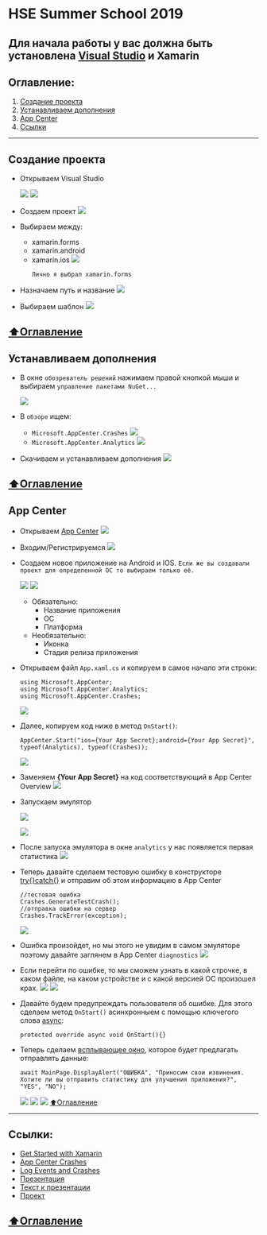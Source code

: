 # HSE Summer School 2019
**Для начала работы у вас должна быть установлена [Visual Studio](https://visualstudio.microsoft.com/ru/) и Xamarin**
---
## Оглавление:
1) [Создание проекта](#Создание-проекта)
2) [Устанавливаем дополнения](#Устанавливаем-дополнения)
3) [App Center](#App-Center)
4) [Ссылки](#Ссылки-которые-могут-пригодиться)
---
## Создание проекта
* Открываем Visual Studio

  ![](https://github.com/MatveyPlokhov/HSE-Summer-School-2019/blob/master/Files/01.png)
  ![](https://github.com/MatveyPlokhov/HSE-Summer-School-2019/blob/master/Files/02.png)
* Создаем проект
  ![](https://github.com/MatveyPlokhov/HSE-Summer-School-2019/blob/master/Files/03.png)
* Выбираем между:
  * xamarin.forms
  * xamarin.android
  * xamarin.ios
  ![](https://github.com/MatveyPlokhov/HSE-Summer-School-2019/blob/master/Files/04.png)
    ```
    Лично я выбрал xamarin.forms
    ```
* Назначаем путь и название
  ![](https://github.com/MatveyPlokhov/HSE-Summer-School-2019/blob/master/Files/05.png)
* Выбираем шаблон
  ![](https://github.com/MatveyPlokhov/HSE-Summer-School-2019/blob/master/Files/06.png)
  
[:arrow_up:Оглавление](#Оглавление)
---
## Устанавливаем дополнения
* В окне ```обозреватель решений``` нажимаем правой кнопкой мыши и выбираем ```управление пакетами NuGet...```

  ![](https://github.com/MatveyPlokhov/HSE-Summer-School-2019/blob/master/Files/07.png)
* В ```обзоре``` ищем:
  * ```Microsoft.AppCenter.Crashes```
  ![](https://github.com/MatveyPlokhov/HSE-Summer-School-2019/blob/master/Files/08.png)
  * ```Microsoft.AppCenter.Analytics```
  ![](https://github.com/MatveyPlokhov/HSE-Summer-School-2019/blob/master/Files/09.png)
 * Скачиваем и устанавливаем дополнения
  ![](https://github.com/MatveyPlokhov/HSE-Summer-School-2019/blob/master/Files/10.png)
  
[:arrow_up:Оглавление](#Оглавление)
---
## App Center
* Открываем [App Center](https://appcenter.ms/)
  ![](https://github.com/MatveyPlokhov/HSE-Summer-School-2019/blob/master/Files/11.png)
* Входим/Регистрируемся
  ![](https://github.com/MatveyPlokhov/HSE-Summer-School-2019/blob/master/Files/12.png)
* Создаем новое приложение на Android и IOS. ```Если же вы создавали проект для определенной ОС то выбираем только её.```

  ![](https://github.com/MatveyPlokhov/HSE-Summer-School-2019/blob/master/Files/14.png)
  ![](https://github.com/MatveyPlokhov/HSE-Summer-School-2019/blob/master/Files/15.png)
  * Обязательно:
    * Название приложения
    * ОС
    * Платформа
  * Необязательно:
    * Иконка
    * Стадия релиза приложения
* Открываем файл ```App.xaml.cs``` и копируем в самое начало эти строки:
  ```
  using Microsoft.AppCenter;
  using Microsoft.AppCenter.Analytics;
  using Microsoft.AppCenter.Crashes;
  ```
  ![](https://github.com/MatveyPlokhov/HSE-Summer-School-2019/blob/master/Files/16.png)
* Далее, копируем код ниже в метод ```OnStart()```:
  ```
  AppCenter.Start("ios={Your App Secret};android={Your App Secret}", typeof(Analytics), typeof(Crashes));
  ```  
  ![](https://github.com/MatveyPlokhov/HSE-Summer-School-2019/blob/master/Files/18.png)
* Заменяем **{Your App Secret}** на код соответствующий в App Center Overview
  ![](https://github.com/MatveyPlokhov/HSE-Summer-School-2019/blob/master/Files/17.png)
* Запускаем эмулятор

  ![](https://github.com/MatveyPlokhov/HSE-Summer-School-2019/blob/master/Files/19.png)

  ![](https://github.com/MatveyPlokhov/HSE-Summer-School-2019/blob/master/Files/20.png)
* После запуска эмулятора в окне ```analytics``` у нас появляется первая статистика
  ![](https://github.com/MatveyPlokhov/HSE-Summer-School-2019/blob/master/Files/21.png)
* Теперь давайте сделаем тестовую ошибку в конструкторе [try{}catch{}](https://metanit.com/sharp/tutorial/2.14.php) и отправим об этом информацию в App Center
  ```
  //тестовая ошибка
  Crashes.GenerateTestCrash();
  //отправка ошибки на сервер
  Crashes.TrackError(exception);
  ```
  ![](https://github.com/MatveyPlokhov/HSE-Summer-School-2019/blob/master/Files/22.png)
* Ошибка произойдет, но мы этого не увидим в самом эмуляторе поэтому давайте заглянем в App Center ```diagnostics```
  ![](https://github.com/MatveyPlokhov/HSE-Summer-School-2019/blob/master/Files/23.png)
* Если перейти по ошибке, то мы сможем узнать в какой строчке, в каком файле, на каком устройстве и с какой версией ОС произошел крах.
  ![](https://github.com/MatveyPlokhov/HSE-Summer-School-2019/blob/master/Files/24.png)
  ![](https://github.com/MatveyPlokhov/HSE-Summer-School-2019/blob/master/Files/25.png)
* Давайте будем предупреждать пользователя об ошибке. Для этого сделаем метод ```OnStart()``` асинхронныем с помощью ключегого слова [async](https://metanit.com/sharp/tutorial/13.3.php):
  ```
  protected override async void OnStart(){}
  ```
* Теперь сделаем [всплывающее окно](https://metanit.com/sharp/xamarin/3.8.php), которое будет предлагать отправлять данные:
  ```
  await MainPage.DisplayAlert("ОШИБКА", "Приносим свои извинения. Хотите ли вы отправить статистику для улучшения приложения?", "YES", "NO");
  ```
  ![](https://github.com/MatveyPlokhov/HSE-Summer-School-2019/blob/master/Files/26.png)
  ![](https://github.com/MatveyPlokhov/HSE-Summer-School-2019/blob/master/Files/27.png)
  ![](https://github.com/MatveyPlokhov/HSE-Summer-School-2019/blob/master/Files/28.png)
[:arrow_up:Оглавление](#Оглавление)
---
## Ссылки:
* [Get Started with Xamarin](https://docs.microsoft.com/en-us/appcenter/sdk/getting-started/xamarin)
* [App Center Crashes](https://docs.microsoft.com/en-us/appcenter/sdk/crashes/xamarin)
* [Log Events and Crashes](http://patrickgoode.com/log-events-and-crashes-in-xamarin-forms-with-app-center/)
* [Презентация](https://github.com/MatveyPlokhov/HSE-Summer-School-2019/blob/master/Files/DevOps.pptx)
* [Текст к презентации](https://github.com/MatveyPlokhov/HSE-Summer-School-2019/blob/master/Files/DevOps_text.docx)
* [Проект](https://github.com/MatveyPlokhov/HSE-Summer-School-2019/blob/master/Files/FirstApp)

[:arrow_up:Оглавление](#Оглавление)
---
